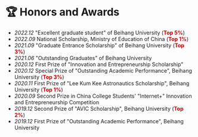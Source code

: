 # 🏆 Honors and Awards
- *2022.12* "Excellent graduate student" of Beihang University (<font color="#C00000">**Top 5%**</font>)
- *2022.09* National Scholarship, Ministry of Education of China (<font color="#C00000">**Top 1%**</font>)
- *2021.09* "Graduate Entrance Scholarship" of Beihang University (<font color="#C00000">**Top 3%**</font>)
- *2021.06* "Outstanding Graduates" of Beihang University
- *2020.12* First Prize of "Innovation and Entrepreneurship Scholarship"
- *2020.12* Special Prize of "Outstanding Academic Performance", Beihang University (<font color="#C00000">**Top 3%**</font>)
- *2020.11* First Prize of "Lee Kum Kee Astronautics Scholarship", Beihang University (<font color="#C00000">**Top 1%**</font>)
- *2020.09* Second Prize in China College Students' "Internet+" Innovation and Entrepreneurship Competition
- *2019.12* Second Prize of "AVIC Scholarship", Beihang University (<font color="#C00000">**Top 2%**</font>)
- *2019.12* First Prize of "Outstanding Academic Performance", Beihang University
